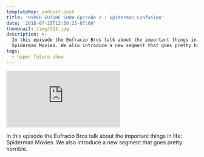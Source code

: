 ```yaml
---
templateKey: podcast-post
title: 'HYPER FUTURE SHOW Episode 2 : Spiderman Confusion'
date: '2018-07-25T12:50:25-07:00'
thumbnail: /img/512.jpg
description: >-
  In this episode the Eufracio Bros talk about the important things in life:
  Spiderman Movies. We also introduce a new segment that goes pretty horrible.
tags:
  - hyper future show
---
```

<iframe src="https://www.youtube.com/embed/fyQFNOHPCh0" frameborder="0" allow="autoplay; encrypted-media" allowfullscreen></iframe>

<p>In this episode the Eufracio Bros talk about the important things in life: Spiderman Movies. We also introduce a new segment that goes pretty horrible.</p>

